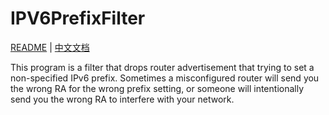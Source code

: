 # IPV6PrefixFilter
[README](README.md) | [中文文档](README_ZH.md)

This program is a filter that drops router advertisement that trying to set a non-specified IPv6 prefix. Sometimes a misconfigured router will send you the wrong RA for the wrong prefix setting, or someone will intentionally send you the wrong RA to interfere with your network.
